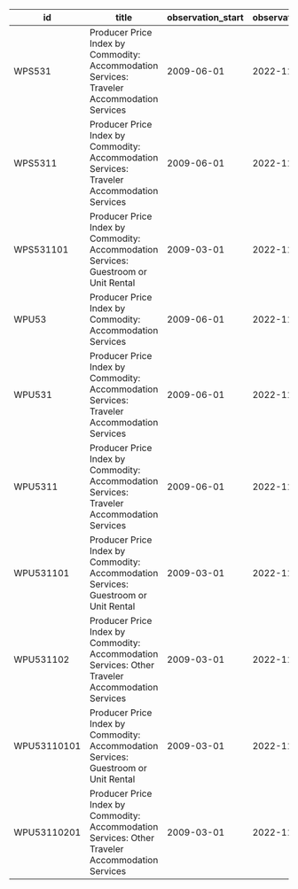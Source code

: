 | id          | title                                                                                            | observation_start   | observation_end   |
|-------------|--------------------------------------------------------------------------------------------------|---------------------|-------------------|
| WPS531      | Producer Price Index by Commodity: Accommodation Services: Traveler Accommodation Services       | 2009-06-01          | 2022-11-01        |
| WPS5311     | Producer Price Index by Commodity: Accommodation Services: Traveler Accommodation Services       | 2009-06-01          | 2022-11-01        |
| WPS531101   | Producer Price Index by Commodity: Accommodation Services: Guestroom or Unit Rental              | 2009-03-01          | 2022-11-01        |
| WPU53       | Producer Price Index by Commodity: Accommodation Services                                        | 2009-06-01          | 2022-11-01        |
| WPU531      | Producer Price Index by Commodity: Accommodation Services: Traveler Accommodation Services       | 2009-06-01          | 2022-11-01        |
| WPU5311     | Producer Price Index by Commodity: Accommodation Services: Traveler Accommodation Services       | 2009-06-01          | 2022-11-01        |
| WPU531101   | Producer Price Index by Commodity: Accommodation Services: Guestroom or Unit Rental              | 2009-03-01          | 2022-11-01        |
| WPU531102   | Producer Price Index by Commodity: Accommodation Services: Other Traveler Accommodation Services | 2009-03-01          | 2022-11-01        |
| WPU53110101 | Producer Price Index by Commodity: Accommodation Services: Guestroom or Unit Rental              | 2009-03-01          | 2022-11-01        |
| WPU53110201 | Producer Price Index by Commodity: Accommodation Services: Other Traveler Accommodation Services | 2009-03-01          | 2022-11-01        |
